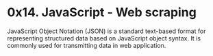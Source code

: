 # 0x14. JavaScript - Web scraping

JavaScript Object Notation (JSON) is a standard text-based format for representing structured data based on JavaScript object syntax. It is commonly used for transmitting data in web application.

